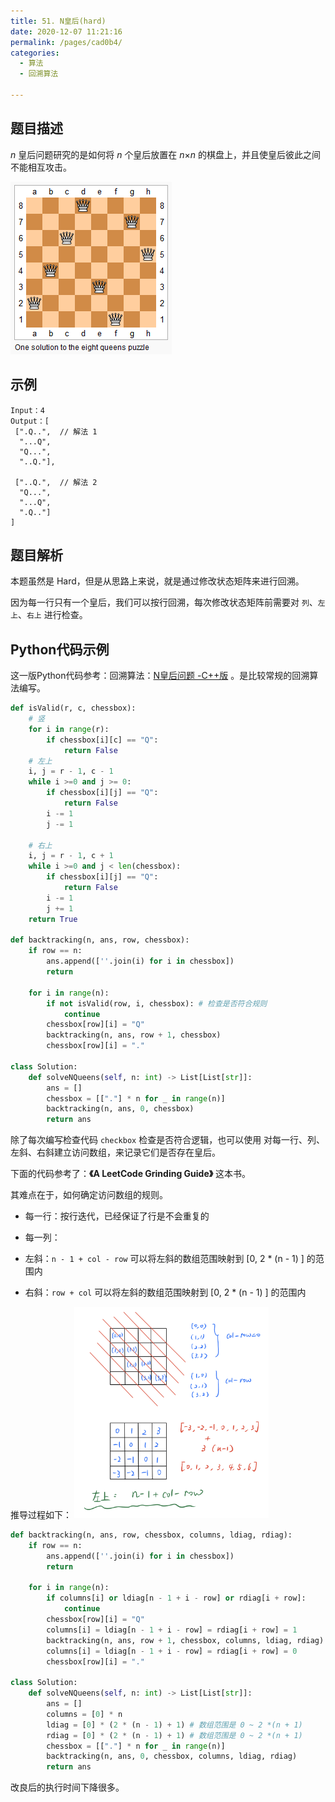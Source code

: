 ```yaml
---
title: 51. N皇后(hard)
date: 2020-12-07 11:21:16
permalink: /pages/cad0b4/
categories: 
  - 算法
  - 回溯算法

---
```


## 题目描述

*n* 皇后问题研究的是如何将 *n* 个皇后放置在 *n*×*n* 的棋盘上，并且使皇后彼此之间不能相互攻击。

![img](./assets/img/8-queens.png)

## 示例

```
Input：4
Output：[
 [".Q..",  // 解法 1
  "...Q",
  "Q...",
  "..Q."],

 ["..Q.",  // 解法 2
  "Q...",
  "...Q",
  ".Q.."]
]
```

## 题目解析

本题虽然是 Hard，但是从思路上来说，就是通过修改状态矩阵来进行回溯。

因为每一行只有一个皇后，我们可以按行回溯，每次修改状态矩阵前需要对 `列`、`左上`、`右上` 进行检查。

## Python代码示例

这一版Python代码参考：回溯算法：[N皇后问题 -C++版](https://mp.weixin.qq.com/s?__biz=MzUxNjY5NTYxNA==&mid=2247485624&idx=1&sn=d560c3a277e1badedc0fa05b8effae87&scene=21#wechat_redirect) 。是比较常规的回溯算法编写。

```python
def isValid(r, c, chessbox):
    # 竖
    for i in range(r):
        if chessbox[i][c] == "Q":
            return False 
    # 左上 
    i, j = r - 1, c - 1
    while i >=0 and j >= 0:
        if chessbox[i][j] == "Q":
            return False 
        i -= 1
        j -= 1
    
    # 右上 
    i, j = r - 1, c + 1
    while i >=0 and j < len(chessbox):
        if chessbox[i][j] == "Q":
            return False 
        i -= 1
        j += 1
    return True 

def backtracking(n, ans, row, chessbox):
    if row == n:
        ans.append([''.join(i) for i in chessbox])
        return 

    for i in range(n):
        if not isValid(row, i, chessbox): # 检查是否符合规则
            continue
        chessbox[row][i] = "Q"
        backtracking(n, ans, row + 1, chessbox)
        chessbox[row][i] = "."

class Solution:
    def solveNQueens(self, n: int) -> List[List[str]]:
        ans = []
        chessbox = [["."] * n for _ in range(n)]
        backtracking(n, ans, 0, chessbox)
        return ans
```

除了每次编写检查代码 `checkbox` 检查是否符合逻辑，也可以使用 对每一行、列、左斜、右斜建立访问数组，来记录它们是否存在皇后。

下面的代码参考了：**《A LeetCode Grinding Guide》** 这本书。

其难点在于，如何确定访问数组的规则。

- 每一行：按行迭代，已经保证了行是不会重复的

- 每一列：

- 左斜：`n - 1 + col - row` 可以将左斜的数组范围映射到  [0, 2 * (n - 1) ] 的范围内

- 右斜：`row + col` 可以将左斜的数组范围映射到  [0, 2 * (n - 1) ] 的范围内

推导过程如下：
  <img src="./assets/img/IMG_BC8F336826B9-1.jpeg" alt="IMG_BC8F336826B9-1" style="zoom: 33%;" />

```python
def backtracking(n, ans, row, chessbox, columns, ldiag, rdiag):
    if row == n:
        ans.append([''.join(i) for i in chessbox])
        return 

    for i in range(n):
        if columns[i] or ldiag[n - 1 + i - row] or rdiag[i + row]:
            continue
        chessbox[row][i] = "Q"
        columns[i] = ldiag[n - 1 + i - row] = rdiag[i + row] = 1
        backtracking(n, ans, row + 1, chessbox, columns, ldiag, rdiag)
        columns[i] = ldiag[n - 1 + i - row] = rdiag[i + row] = 0
        chessbox[row][i] = "."

class Solution:
    def solveNQueens(self, n: int) -> List[List[str]]:
        ans = []
        columns = [0] * n 
        ldiag = [0] * (2 * (n - 1) + 1) # 数组范围是 0 ~ 2 *(n + 1) 
        rdiag = [0] * (2 * (n - 1) + 1) # 数组范围是 0 ~ 2 *(n + 1) 
        chessbox = [["."] * n for _ in range(n)]
        backtracking(n, ans, 0, chessbox, columns, ldiag, rdiag)
        return ans
```

改良后的执行时间下降很多。